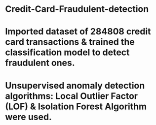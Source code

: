 # Credit-Card-Fraudulent-detection
# Imported dataset of 284808 credit card transactions & trained the classification model to detect fraudulent ones.

# Unsupervised anomaly detection algorithms: Local Outlier Factor (LOF) & Isolation Forest Algorithm were used.
